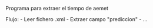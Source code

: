 Programa para extraer el tiempo de aemet

Flujo:
	- Leer fichero .xml
	- Extraer campo "prediccion"
	- ...
